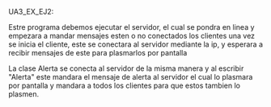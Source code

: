 UA3_EX_EJ2:

Estre programa debemos ejecutar el servidor, el cual se pondra en linea y empezara a mandar mensajes esten o no conectados los clientes
una vez se inicia el cliente, este se conectara al servidor mediante la ip, y esperara a recibir mensajes de este para plasmarlos por pantalla

La clase Alerta se conecta al servidor de la misma manera y al escribir "Alerta" este mandara el mensaje de alerta al servidor el cual lo plasmara por 
pantalla y mandara a todos los clientes para que estos tambien lo plasmen.
